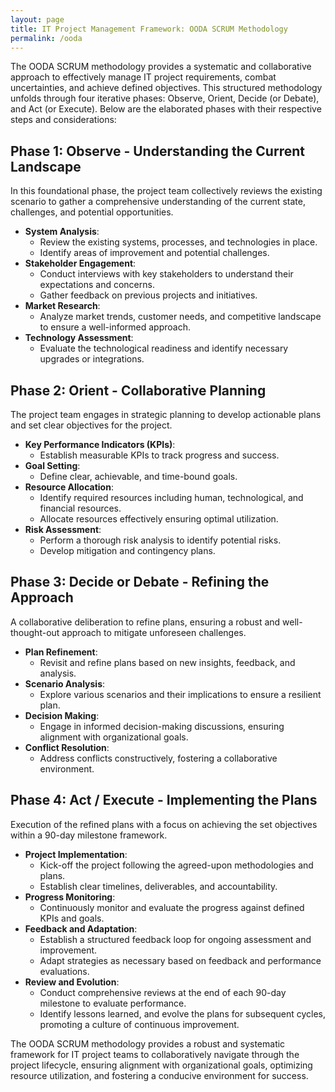 ```yaml
---
layout: page
title: IT Project Management Framework: OODA SCRUM Methodology
permalink: /ooda
---
```


The OODA SCRUM methodology provides a systematic and collaborative approach to effectively manage IT project requirements, combat uncertainties, and achieve defined objectives. This structured methodology unfolds through four iterative phases: Observe, Orient, Decide (or Debate), and Act (or Execute). Below are the elaborated phases with their respective steps and considerations:

## Phase 1: Observe - Understanding the Current Landscape

In this foundational phase, the project team collectively reviews the existing scenario to gather a comprehensive understanding of the current state, challenges, and potential opportunities.

- **System Analysis**: 
  - Review the existing systems, processes, and technologies in place.
  - Identify areas of improvement and potential challenges.
- **Stakeholder Engagement**:
  - Conduct interviews with key stakeholders to understand their expectations and concerns.
  - Gather feedback on previous projects and initiatives.
- **Market Research**:
  - Analyze market trends, customer needs, and competitive landscape to ensure a well-informed approach.
- **Technology Assessment**:
  - Evaluate the technological readiness and identify necessary upgrades or integrations.

## Phase 2: Orient - Collaborative Planning

The project team engages in strategic planning to develop actionable plans and set clear objectives for the project.

- **Key Performance Indicators (KPIs)**:
  - Establish measurable KPIs to track progress and success.
- **Goal Setting**:
  - Define clear, achievable, and time-bound goals.
- **Resource Allocation**:
  - Identify required resources including human, technological, and financial resources.
  - Allocate resources effectively ensuring optimal utilization.
- **Risk Assessment**:
  - Perform a thorough risk analysis to identify potential risks.
  - Develop mitigation and contingency plans.

## Phase 3: Decide or Debate - Refining the Approach

A collaborative deliberation to refine plans, ensuring a robust and well-thought-out approach to mitigate unforeseen challenges.

- **Plan Refinement**:
  - Revisit and refine plans based on new insights, feedback, and analysis.
- **Scenario Analysis**:
  - Explore various scenarios and their implications to ensure a resilient plan.
- **Decision Making**:
  - Engage in informed decision-making discussions, ensuring alignment with organizational goals.
- **Conflict Resolution**:
  - Address conflicts constructively, fostering a collaborative environment.

## Phase 4: Act / Execute - Implementing the Plans

Execution of the refined plans with a focus on achieving the set objectives within a 90-day milestone framework.

- **Project Implementation**:
  - Kick-off the project following the agreed-upon methodologies and plans.
  - Establish clear timelines, deliverables, and accountability.
- **Progress Monitoring**:
  - Continuously monitor and evaluate the progress against defined KPIs and goals.
- **Feedback and Adaptation**:
  - Establish a structured feedback loop for ongoing assessment and improvement.
  - Adapt strategies as necessary based on feedback and performance evaluations.
- **Review and Evolution**:
  - Conduct comprehensive reviews at the end of each 90-day milestone to evaluate performance.
  - Identify lessons learned, and evolve the plans for subsequent cycles, promoting a culture of continuous improvement.

The OODA SCRUM methodology provides a robust and systematic framework for IT project teams to collaboratively navigate through the project lifecycle, ensuring alignment with organizational goals, optimizing resource utilization, and fostering a conducive environment for success.
